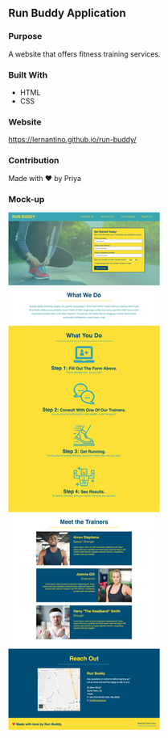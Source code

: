 ## Run Buddy Application

### Purpose
A website that offers fitness training services.

### Built With
* HTML
* CSS

### Website
https://lernantino.github.io/run-buddy/

### Contribution
Made with ❤️ by Priya 

### Mock-up

![](assets/images/mock-up.jpg)